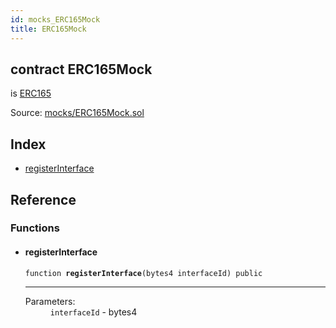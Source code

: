```yaml
---
id: mocks_ERC165Mock
title: ERC165Mock
---
```


<div class="contract-doc"><div class="contract"><h2 class="contract-header"><span class="contract-kind">contract</span> ERC165Mock</h2><p class="base-contracts"><span>is</span> <a href="introspection_ERC165.html">ERC165</a></p><div class="source">Source: <a href="https://github.com/OpenZeppelin/zeppelin-solidity/blob/v2.1.2/contracts/mocks/ERC165Mock.sol" target="_blank">mocks/ERC165Mock.sol</a></div></div><div class="index"><h2>Index</h2><ul><li><a href="mocks_ERC165Mock.html#registerInterface">registerInterface</a></li></ul></div><div class="reference"><h2>Reference</h2><div class="functions"><h3>Functions</h3><ul><li><div class="item function"><span id="registerInterface" class="anchor-marker"></span><h4 class="name">registerInterface</h4><div class="body"><code class="signature">function <strong>registerInterface</strong><span>(bytes4 interfaceId) </span><span>public </span></code><hr/><dl><dt><span class="label-parameters">Parameters:</span></dt><dd><div><code>interfaceId</code> - bytes4</div></dd></dl></div></div></li></ul></div></div></div>
